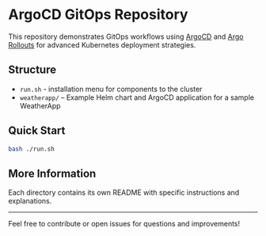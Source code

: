 # ArgoCD GitOps Repository

This repository demonstrates GitOps workflows using [ArgoCD](https://argo-cd.readthedocs.io/) and [Argo Rollouts](https://argoproj.github.io/argo-rollouts/) for advanced Kubernetes deployment strategies.

## Structure

- `run.sh` - installation menu for components to the cluster
- `weatherapp/` – Example Helm chart and ArgoCD application for a sample WeatherApp

## Quick Start

```sh
bash ./run.sh
```

## More Information

Each directory contains its own README with specific instructions and explanations.

---

Feel free to contribute or open issues for questions and improvements!
